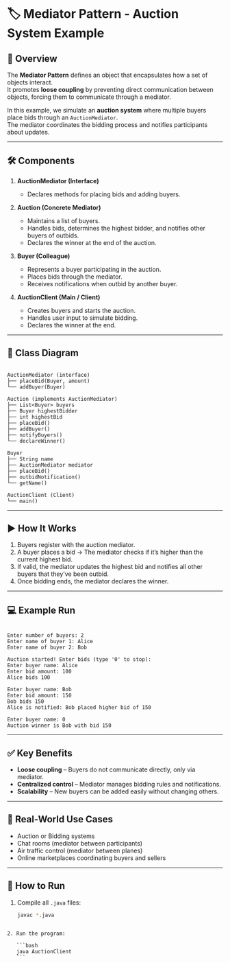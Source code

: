# 🏷️ Mediator Pattern - Auction System Example

## 📌 Overview
The **Mediator Pattern** defines an object that encapsulates how a set of objects interact.  
It promotes **loose coupling** by preventing direct communication between objects, forcing them to communicate through a mediator.

In this example, we simulate an **auction system** where multiple buyers place bids through an `AuctionMediator`.  
The mediator coordinates the bidding process and notifies participants about updates.

---

## 🛠️ Components

1. **AuctionMediator (Interface)**  
   - Declares methods for placing bids and adding buyers.

2. **Auction (Concrete Mediator)**  
   - Maintains a list of buyers.  
   - Handles bids, determines the highest bidder, and notifies other buyers of outbids.  
   - Declares the winner at the end of the auction.

3. **Buyer (Colleague)**  
   - Represents a buyer participating in the auction.  
   - Places bids through the mediator.  
   - Receives notifications when outbid by another buyer.

4. **AuctionClient (Main / Client)**  
   - Creates buyers and starts the auction.  
   - Handles user input to simulate bidding.  
   - Declares the winner at the end.

---

## 📂 Class Diagram

```

AuctionMediator (interface)
├── placeBid(Buyer, amount)
└── addBuyer(Buyer)

Auction (implements AuctionMediator)
├── List<Buyer> buyers
├── Buyer highestBidder
├── int highestBid
├── placeBid()
├── addBuyer()
├── notifyBuyers()
└── declareWinner()

Buyer
├── String name
├── AuctionMediator mediator
├── placeBid()
├── outbidNotification()
└── getName()

AuctionClient (Client)
└── main()

```

---

## ▶️ How It Works

1. Buyers register with the auction mediator.  
2. A buyer places a bid → The mediator checks if it’s higher than the current highest bid.  
3. If valid, the mediator updates the highest bid and notifies all other buyers that they’ve been outbid.  
4. Once bidding ends, the mediator declares the winner.  

---

## 💻 Example Run

```

Enter number of buyers: 2
Enter name of buyer 1: Alice
Enter name of buyer 2: Bob

Auction started! Enter bids (type '0' to stop):
Enter buyer name: Alice
Enter bid amount: 100
Alice bids 100

Enter buyer name: Bob
Enter bid amount: 150
Bob bids 150
Alice is notified: Bob placed higher bid of 150

Enter buyer name: 0
Auction winner is Bob with bid 150

````

---

## ✅ Key Benefits
- **Loose coupling** – Buyers do not communicate directly, only via mediator.  
- **Centralized control** – Mediator manages bidding rules and notifications.  
- **Scalability** – New buyers can be added easily without changing others.  

---

## 📖 Real-World Use Cases
- Auction or Bidding systems  
- Chat rooms (mediator between participants)  
- Air traffic control (mediator between planes)  
- Online marketplaces coordinating buyers and sellers  

---

## 🚀 How to Run
1. Compile all `.java` files:  
   ```bash
   javac *.java
````

2. Run the program:

   ```bash
   java AuctionClient
   ```